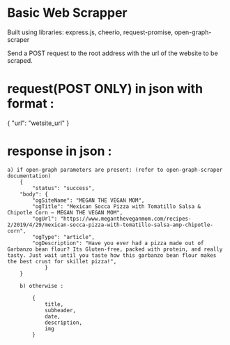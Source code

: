 # Basic Web Scrapper

Built using libraries: express.js, cheerio, request-promise, open-graph-scraper

Send a POST request to the root address with the url of the website to be scraped.

# request(POST ONLY) in json with format :

{
"url": "wetsite_url"
}

# response in json :

    a) if open-graph parameters are present: (refer to open-graph-scraper documentation)
        {
            "status": "success",
        "body": {
            "ogSiteName": "MEGAN THE VEGAN MOM",
            "ogTitle": "Mexican Socca Pizza with Tomatillo Salsa & Chipotle Corn — MEGAN THE VEGAN MOM",
            "ogUrl": "https://www.megantheveganmom.com/recipes-2/2019/4/29/mexican-socca-pizza-with-tomatillo-salsa-amp-chipotle-corn",
            "ogType": "article",
            "ogDescription": "Have you ever had a pizza made out of Garbanzo bean flour? Its Gluten-free, packed with protein, and really tasty. Just wait until you taste how this garbanzo bean flour makes the best crust for skillet pizza!",
                }
        }

        b) otherwise :

            {
                title,
                subheader,
                date,
                description,
                img
            }
